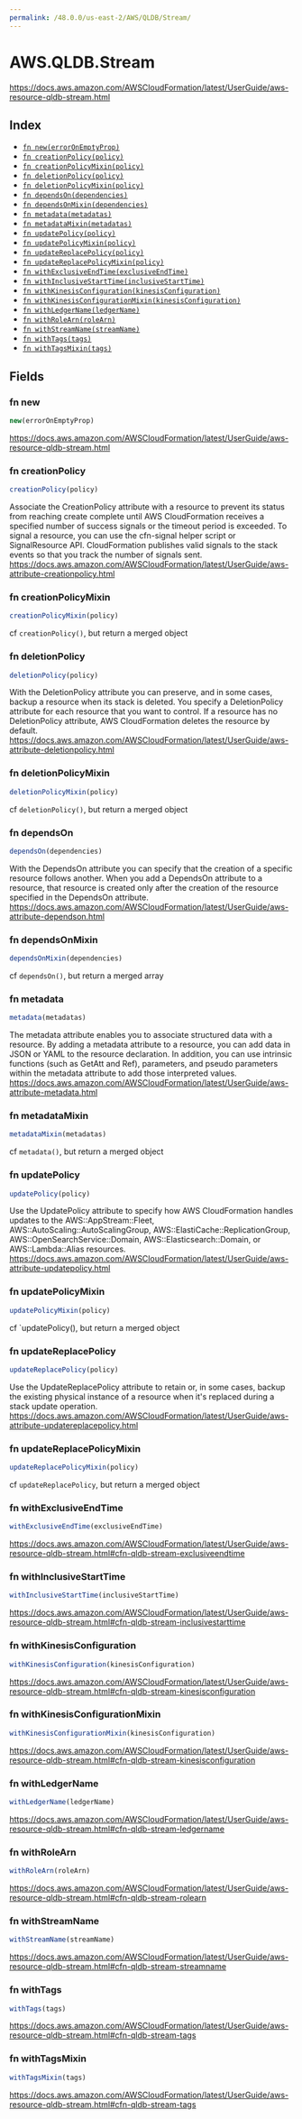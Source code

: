 ```yaml
---
permalink: /48.0.0/us-east-2/AWS/QLDB/Stream/
---
```


# AWS.QLDB.Stream

https://docs.aws.amazon.com/AWSCloudFormation/latest/UserGuide/aws-resource-qldb-stream.html

## Index

* [`fn new(errorOnEmptyProp)`](#fn-new)
* [`fn creationPolicy(policy)`](#fn-creationpolicy)
* [`fn creationPolicyMixin(policy)`](#fn-creationpolicymixin)
* [`fn deletionPolicy(policy)`](#fn-deletionpolicy)
* [`fn deletionPolicyMixin(policy)`](#fn-deletionpolicymixin)
* [`fn dependsOn(dependencies)`](#fn-dependson)
* [`fn dependsOnMixin(dependencies)`](#fn-dependsonmixin)
* [`fn metadata(metadatas)`](#fn-metadata)
* [`fn metadataMixin(metadatas)`](#fn-metadatamixin)
* [`fn updatePolicy(policy)`](#fn-updatepolicy)
* [`fn updatePolicyMixin(policy)`](#fn-updatepolicymixin)
* [`fn updateReplacePolicy(policy)`](#fn-updatereplacepolicy)
* [`fn updateReplacePolicyMixin(policy)`](#fn-updatereplacepolicymixin)
* [`fn withExclusiveEndTime(exclusiveEndTime)`](#fn-withexclusiveendtime)
* [`fn withInclusiveStartTime(inclusiveStartTime)`](#fn-withinclusivestarttime)
* [`fn withKinesisConfiguration(kinesisConfiguration)`](#fn-withkinesisconfiguration)
* [`fn withKinesisConfigurationMixin(kinesisConfiguration)`](#fn-withkinesisconfigurationmixin)
* [`fn withLedgerName(ledgerName)`](#fn-withledgername)
* [`fn withRoleArn(roleArn)`](#fn-withrolearn)
* [`fn withStreamName(streamName)`](#fn-withstreamname)
* [`fn withTags(tags)`](#fn-withtags)
* [`fn withTagsMixin(tags)`](#fn-withtagsmixin)

## Fields

### fn new

```ts
new(errorOnEmptyProp)
```

https://docs.aws.amazon.com/AWSCloudFormation/latest/UserGuide/aws-resource-qldb-stream.html

### fn creationPolicy

```ts
creationPolicy(policy)
```

Associate the CreationPolicy attribute with a resource to prevent its status from reaching create complete until AWS CloudFormation receives a specified number of success signals or the timeout period is exceeded. To signal a resource, you can use the cfn-signal helper script or SignalResource API. CloudFormation publishes valid signals to the stack events so that you track the number of signals sent. 
https://docs.aws.amazon.com/AWSCloudFormation/latest/UserGuide/aws-attribute-creationpolicy.html

### fn creationPolicyMixin

```ts
creationPolicyMixin(policy)
```

cf `creationPolicy()`, but return a merged object

### fn deletionPolicy

```ts
deletionPolicy(policy)
```

With the DeletionPolicy attribute you can preserve, and in some cases, backup a resource when its stack is deleted. You specify a DeletionPolicy attribute for each resource that you want to control. If a resource has no DeletionPolicy attribute, AWS CloudFormation deletes the resource by default. 
https://docs.aws.amazon.com/AWSCloudFormation/latest/UserGuide/aws-attribute-deletionpolicy.html

### fn deletionPolicyMixin

```ts
deletionPolicyMixin(policy)
```

cf `deletionPolicy()`, but return a merged object

### fn dependsOn

```ts
dependsOn(dependencies)
```

With the DependsOn attribute you can specify that the creation of a specific resource follows another. When you add a DependsOn attribute to a resource, that resource is created only after the creation of the resource specified in the DependsOn attribute. 
https://docs.aws.amazon.com/AWSCloudFormation/latest/UserGuide/aws-attribute-dependson.html

### fn dependsOnMixin

```ts
dependsOnMixin(dependencies)
```

cf `dependsOn()`, but return a merged array

### fn metadata

```ts
metadata(metadatas)
```

The metadata attribute enables you to associate structured data with a resource. By adding a metadata attribute to a resource, you can add data in JSON or YAML to the resource declaration. In addition, you can use intrinsic functions (such as GetAtt and Ref), parameters, and pseudo parameters within the metadata attribute to add those interpreted values. 
https://docs.aws.amazon.com/AWSCloudFormation/latest/UserGuide/aws-attribute-metadata.html

### fn metadataMixin

```ts
metadataMixin(metadatas)
```

cf `metadata()`, but return a merged object

### fn updatePolicy

```ts
updatePolicy(policy)
```

Use the UpdatePolicy attribute to specify how AWS CloudFormation handles updates to the AWS::AppStream::Fleet, AWS::AutoScaling::AutoScalingGroup, AWS::ElastiCache::ReplicationGroup, AWS::OpenSearchService::Domain, AWS::Elasticsearch::Domain, or AWS::Lambda::Alias resources. 
https://docs.aws.amazon.com/AWSCloudFormation/latest/UserGuide/aws-attribute-updatepolicy.html

### fn updatePolicyMixin

```ts
updatePolicyMixin(policy)
```

cf `updatePolicy(), but return a merged object

### fn updateReplacePolicy

```ts
updateReplacePolicy(policy)
```

Use the UpdateReplacePolicy attribute to retain or, in some cases, backup the existing physical instance of a resource when it's replaced during a stack update operation. 
https://docs.aws.amazon.com/AWSCloudFormation/latest/UserGuide/aws-attribute-updatereplacepolicy.html

### fn updateReplacePolicyMixin

```ts
updateReplacePolicyMixin(policy)
```

cf `updateReplacePolicy`, but return a merged object

### fn withExclusiveEndTime

```ts
withExclusiveEndTime(exclusiveEndTime)
```

https://docs.aws.amazon.com/AWSCloudFormation/latest/UserGuide/aws-resource-qldb-stream.html#cfn-qldb-stream-exclusiveendtime

### fn withInclusiveStartTime

```ts
withInclusiveStartTime(inclusiveStartTime)
```

https://docs.aws.amazon.com/AWSCloudFormation/latest/UserGuide/aws-resource-qldb-stream.html#cfn-qldb-stream-inclusivestarttime

### fn withKinesisConfiguration

```ts
withKinesisConfiguration(kinesisConfiguration)
```

https://docs.aws.amazon.com/AWSCloudFormation/latest/UserGuide/aws-resource-qldb-stream.html#cfn-qldb-stream-kinesisconfiguration

### fn withKinesisConfigurationMixin

```ts
withKinesisConfigurationMixin(kinesisConfiguration)
```

https://docs.aws.amazon.com/AWSCloudFormation/latest/UserGuide/aws-resource-qldb-stream.html#cfn-qldb-stream-kinesisconfiguration

### fn withLedgerName

```ts
withLedgerName(ledgerName)
```

https://docs.aws.amazon.com/AWSCloudFormation/latest/UserGuide/aws-resource-qldb-stream.html#cfn-qldb-stream-ledgername

### fn withRoleArn

```ts
withRoleArn(roleArn)
```

https://docs.aws.amazon.com/AWSCloudFormation/latest/UserGuide/aws-resource-qldb-stream.html#cfn-qldb-stream-rolearn

### fn withStreamName

```ts
withStreamName(streamName)
```

https://docs.aws.amazon.com/AWSCloudFormation/latest/UserGuide/aws-resource-qldb-stream.html#cfn-qldb-stream-streamname

### fn withTags

```ts
withTags(tags)
```

https://docs.aws.amazon.com/AWSCloudFormation/latest/UserGuide/aws-resource-qldb-stream.html#cfn-qldb-stream-tags

### fn withTagsMixin

```ts
withTagsMixin(tags)
```

https://docs.aws.amazon.com/AWSCloudFormation/latest/UserGuide/aws-resource-qldb-stream.html#cfn-qldb-stream-tags